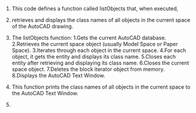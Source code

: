 1)  This code defines a function called listObjects that, when executed,
2)  retrieves and displays the class names of all objects in the current space of the AutoCAD drawing.

3) The listObjects function:
    1.Gets the current AutoCAD database.
    2.Retrieves the current space object (usually Model Space or Paper Space).
    3.Iterates through each object in the current space.
    4.For each object, it gets the entity and displays its class name.
    5.Closes each entity after retrieving and displaying its class name.
    6.Closes the current space object.
    7.Deletes the block iterator object from memory.
    8.Displays the AutoCAD Text Window.

4) This function prints the class names of all objects in the current space to the AutoCAD Text Window.
5) 
